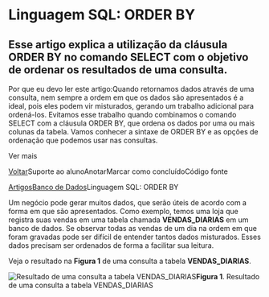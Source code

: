 # Linguagem SQL: ORDER BY

## Esse artigo explica a utilização da cláusula ORDER BY no comando SELECT com o objetivo de ordenar os resultados de uma consulta.



Por que eu devo ler este artigo:Quando retornamos dados através de uma consulta, nem sempre a ordem em que os dados são apresentados é a ideal, pois eles podem vir misturados, gerando um trabalho adicional para ordená-los. Evitamos esse trabalho quando combinamos o comando SELECT com a cláusula ORDER BY, que ordena os dados por uma ou mais colunas da tabela. Vamos conhecer a sintaxe de ORDER BY e as opções de ordenação que podemos usar nas consultas.

Ver mais

[Voltar](https://www.devmedia.com.br/sql/order-by)Suporte ao alunoAnotarMarcar como concluídoCódigo fonte

[Artigos](https://www.devmedia.com.br/artigos/)[Banco de Dados](https://www.devmedia.com.br/artigos/banco-de-dados)Linguagem SQL: ORDER BY

Um negócio pode gerar muitos dados, que serão úteis de acordo com a forma em que são apresentados. Como exemplo, temos uma loja que registra suas vendas em uma tabela chamada **VENDAS_DIARIAS** em um banco de dados. Se observar todas as vendas de um dia na ordem em que foram gravadas pode ser difícil de entender tantos dados misturados. Esses dados precisam ser ordenados de forma a facilitar sua leitura.

Veja o resultado na **Figura 1** de uma consulta a tabela **VENDAS_DIARIAS**.

![Resultado de uma consulta a tabela VENDAS_DIARIAS](https://www.devmedia.com.br/arquivos/Artigos/40732/fig1.png)**Figura 1**. Resultado de uma consulta a tabela VENDAS_DIARIAS